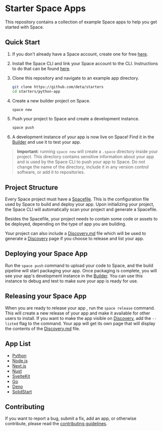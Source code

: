# Starter Space Apps

This repository contains a collection of example Space apps to help you get started with Space.

## Quick Start

1. If you don't already have a Space account, create one for free [here](https://deta.space/signup).
2. Install the Space CLI and link your Space account to the CLI. Instructions to do that can be found [here](https://deta.space/docs/en/basics/cli).
3. Clone this repository and navigate to an example app directory.

   ```sh
   git clone https://github.com/deta/starters
   cd starters/python-app
   ```

4. Create a new builder project on Space.

    ```sh
    space new
    ```

5. Push your project to Space and create a development instance.

    ```sh
    space push
    ```

6. A development instance of your app is now live on Space! Find it in the [Builder][builder] and use it to test your app.

> **Important**: running `space new` will create a `.space` directory inside your project. This directory contains sensitive information about your app and is used by the Space CLI to push your app to Space. Do not change the name of the directory, include it in any version control software, or add it to repositories.

## Project Structure

Every Space project must have a [Spacefile][spacefile-ref]. This is the configuration file used by Space to build and deploy your app. Upon initializing your project, the Space CLI will automatically scan your project and generate a Spacefile.

Besides the Spacefile, your project needs to contain some code or assets to be deployed, depending on the type of app you are building.

Your project can also include a [Discovery.md][discovery-ref] file which will be used to generate a [Discovery][discovery] page if you choose to release and list your app.

## Deploying your Space App

Run the `space push` command to upload your code to Space, and the build pipeline will start packaging your app. Once packaging is complete, you will see your app's development instance in the [Builder][builder]. You can use this instance to debug and test to make sure your app is ready for use.

## Releasing your Space App

When you are ready to release your app , run the `space release` command. This will create a new release of your app and make it available for other users to install. If you want to make the app visible on [Discovery][discovery], add the `--listed` flag to the command. Your app will get its own page that will display the contents of the [Discovery.md][discovery-ref] file.

## App List

- [Python](python-app)
- [Node.js](node-app)
- [Next.js](next-app)
- [Nuxt](nuxt-app)
- [SvelteKit](sveltekit-app)
- [Go](go-app)
- [Deno](deno-app)
- [SolidStart](solid-app)

## Contributing

If you want to report a bug, submit a fix, add an app, or otherwise contribute, please read the [contributing guidelines](CONTRIBUTING.md).

[builder]: https://deta.space/builder "Space Builder"
[discovery]: https://deta.space/discovery "Space Discovery"
[spacefile-ref]: https://deta.space/docs/en/reference/spacefile "Spacefile Reference"
[discovery-ref]: https://deta.space/docs/en/reference/discovery "Discovery.md Reference"
